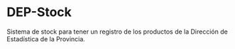# DEP-Stock
Sistema de stock para tener un registro de los productos de la Dirección de Estadística de la Provincia.
